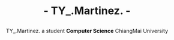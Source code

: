 <div align="center" style="display: block;">
    <h1><b>- TY_.Martinez. -</b></h1>
        <div>
            <img src="http://github-readme-streak-stats.herokuapp.com/?user=thayorch&theme=gradient&hide_border=false" alt="">
            <!-- <img src="https://github-readme-stats.vercel.app/api/top-langs/?username=thayorch&layout=compact&hide_border=false&show_icons=true" alt=""> -->
        </div>
        <div style="margin-top: 10px">
        TY_.Martinez. a student <strong><a target="_blank" style="text-decoration: none; color: black;" href="">Computer Science</a></strong> ChiangMai University               
        </div>        
</div>
